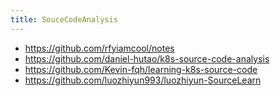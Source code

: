 ```yaml
---
title: SouceCodeAnalysis
---
```

- https://github.com/rfyiamcool/notes
- https://github.com/daniel-hutao/k8s-source-code-analysis
- https://github.com/Kevin-fqh/learning-k8s-source-code
- https://github.com/luozhiyun993/luozhiyun-SourceLearn